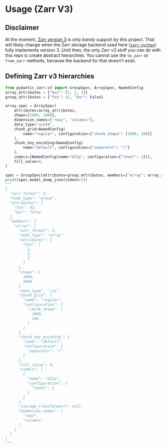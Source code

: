 # Usage (Zarr V3)

## Disclaimer

At the moment, [Zarr version 3](https://zarr-specs.readthedocs.io/en/latest/v3/core/v3.0.html) is only *barely* support by this project. That will likely 
change when the Zarr storage backend used here ([`zarr-python`](https://zarr.readthedocs.io/en/stable/)) 
fully implements version 3. Until then, the only Zarr v3 stuff you can do with this repo
is create abstract hierarchies. You cannot use the `to_zarr` or `from_zarr` methods, because
the backend for that doesn't exist.


## Defining Zarr v3 hierarchies

```python
from pydantic_zarr.v3 import GroupSpec, ArraySpec, NamedConfig
array_attributes = {"baz": [1, 2, 3]}
group_attributes = {"foo": 42, "bar": False}

array_spec = ArraySpec(
    attributes=array_attributes,
    shape=[1000, 1000],
    dimension_names=["rows", "columns"],
    data_type="uint8",
    chunk_grid=NamedConfig(
        name="regular", configuration={"chunk_shape": [1000, 100]}
    ),
    chunk_key_encoding=NamedConfig(
        name="default", configuration={"separator": "/"}
    ),
    codecs=[NamedConfig(name="GZip", configuration={"level": 1})],
    fill_value=0,
)

spec = GroupSpec(attributes=group_attributes, members={"array": array_spec})
print(spec.model_dump_json(indent=2))
"""
{
  "zarr_format": 3,
  "node_type": "group",
  "attributes": {
    "foo": 42,
    "bar": false
  },
  "members": {
    "array": {
      "zarr_format": 3,
      "node_type": "array",
      "attributes": {
        "baz": [
          1,
          2,
          3
        ]
      },
      "shape": [
        1000,
        1000
      ],
      "data_type": "|u1",
      "chunk_grid": {
        "name": "regular",
        "configuration": {
          "chunk_shape": [
            1000,
            100
          ]
        }
      },
      "chunk_key_encoding": {
        "name": "default",
        "configuration": {
          "separator": "/"
        }
      },
      "fill_value": 0,
      "codecs": [
        {
          "name": "GZip",
          "configuration": {
            "level": 1
          }
        }
      ],
      "storage_transformers": null,
      "dimension_names": [
        "rows",
        "columns"
      ]
    }
  }
}
"""
```